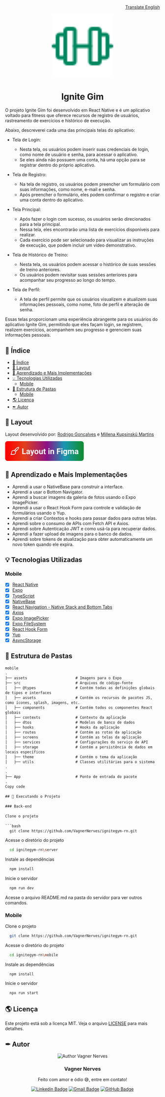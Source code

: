 <div align="right">

<a href="./README.md" alt="Translate to English">Translate English</a>

</div>

<p align="center">
  <img width="200px" alt="Projeto Ignite Gim" title="Projeto Ignite Gim" src="./mobile/src/assets/series.svg" />

  <h1 align="center">Ignite Gim</h1>

  <!-- <p align="center">
    🔗 <a href="https://URLProjeto.com">https://URLProjeto.com</a> 🔗
  </p> -->

O projeto Ignite Gim foi desenvolvido em React Native e é um aplicativo voltado para fitness que oferece recursos de registro de usuários, rastreamento de exercícios e histórico de execução.

Abaixo, descreverei cada uma das principais telas do aplicativo:

- Tela de Login:

  - Nesta tela, os usuários podem inserir suas credenciais de login, como nome de usuário e senha, para acessar o aplicativo.
  - Se eles ainda não possuem uma conta, há uma opção para se registrar dentro do próprio aplicativo.

- Tela de Registro:

  - Na tela de registro, os usuários podem preencher um formulário com suas informações, como nome, e-mail e senha.
  - Após preencher o formulário, eles podem confirmar o registro e criar uma conta dentro do aplicativo.

- Tela Principal:

  - Após fazer o login com sucesso, os usuários serão direcionados para a tela principal.
  - Nessa tela, eles encontrarão uma lista de exercícios disponíveis para realizar.
  - Cada exercício pode ser selecionado para visualizar as instruções de execução, que podem incluir um vídeo demonstrativo.

- Tela de Histórico de Treino:

  - Nesta tela, os usuários podem acessar o histórico de suas sessões de treino anteriores.
  - Os usuários podem revisitar suas sessões anteriores para acompanhar seu progresso ao longo do tempo.

- Tela de Perfil:

  - A tela de perfil permite que os usuários visualizem e atualizem suas informações pessoais, como nome, foto de perfil e alteração de senha.

Essas telas proporcionam uma experiência abrangente para os usuários do aplicativo Ignite Gim, permitindo que eles façam login, se registrem, realizem exercícios, acompanhem seu progresso e gerenciem suas informações pessoais.

</p>

## 🧭 Índice

- [🧭 Índice](#-índice)
- [🎨 Layout](#-layout)
- [👏 Aprendizado e Mais Implementações](#-aprendizado-e-mais-implementações)
- [💡 Tecnologias Utilizadas](#-tecnologias-utilizadas)
  - [Mobile](#mobile)
- [📂 Estrutura de Pastas](#-estrutura-de-pastas)
  - [Mobile](#mobile-1)
- [🌎 Licença](#-licença)
- [✒ Autor](#-autor)

<!-- ## 🎥 Vídeo de Implementação

No GitHub, na edição, arraste o vídeo que já está disponível no próprio GitHub. -->

## 🎨 Layout

Layout desenvolvido por: [Rodrigo Gonçalves](https://www.linkedin.com/in/rodrigo-goncalves-santana/) e [Millena Kupsinskü Martins](https://www.linkedin.com/in/millenakmartins/)

[![Layout no Figma](https://github.com/VagnerNerves/default-readme/blob/main/assets/layout-in-figma.svg)](<https://www.figma.com/file/cK3B1mWvQi8FJwDuLcREzi/Ignite-Gym-(Community)?type=design&node-id=37%3A6&mode=design&t=3TCm5eQEjIDDg6qA-1>)

## 👏 Aprendizado e Mais Implementações

- Aprendi a usar o NativeBase para construir a interface.
- Aprendi a usar o Bottom Navigator.
- Aprendi a buscar imagens da galeria de fotos usando o Expo ImagePicker.
- Aprendi a usar o React Hook Form para controle e validação de formulários usando o Yup.
- Aprendi a criar Contextos e hooks para passar dados para outras telas.
- Aprendi sobre o consumo de APIs com Fetch API e Axios.
- Aprendi sobre Autenticação JWT e como usá-la para recuperar dados.
- Aprendi a fazer upload de imagens para o banco de dados.
- Aprendi sobre tokens de atualização para obter automaticamente um novo token quando ele expira.

## 💡 Tecnologias Utilizadas

### Mobile

- [x] [React Native](https://reactnative.dev/)
- [x] [Expo](https://docs.expo.dev/)
- [x] [TypeScript](https://www.typescriptlang.org/)
- [x] [NativeBase](https://nativebase.io/)
- [x] [React Navigation - Native Stack and Bottom Tabs](https://reactnavigation.org/)
- [x] [Axios](https://axios-http.com/ptbr/)
- [x] [Expo ImagePicker](https://docs.expo.dev/versions/latest/sdk/imagepicker/)
- [x] [Expo FileSystem](https://docs.expo.dev/versions/latest/sdk/filesystem/)
- [x] [React Hook Form](https://react-hook-form.com/)
- [x] [Yup](https://github.com/jquense/yup)
- [x] [AsyncStorage](https://docs.expo.dev/versions/latest/sdk/async-storage/)

## 📂 Estrutura de Pastas

````plainText
mobile
.
├── assets                      # Imagens para o Expo
├── src                         # Arquivos de código-fonte
│   ├── @types                  # Contém todas as definições globais de tipos e interfaces
│   ├── assets                  # Contém os recursos de pacotes JS, como ícones, splash, imagens, etc.
│   ├── components              # Contém todos os componentes React globais
│   ├── contexts                # Contexto da aplicação
│   ├── dtos                    # Modelos de banco de dados
│   ├── hooks                   # Hooks da aplicação
│   ├── routes                  # Contém as rotas da aplicação
│   ├── screens                 # Contém as telas da aplicação
│   ├── services                # Configurações do serviço de API
│   ├── storage                 # Contém a persistência de dados em locais específicos
│   ├── theme                   # Contém o tema da aplicação
│   ├── utils                   # Classes utilitárias para o sistema
.
.
├── App                         # Ponto de entrada do pacote
.
Copy code

## 🚀 Executando o Projeto

### Back-end

Clone o projeto

```bash
  git clone https://github.com/VagnerNerves/ignitegym-rn.git
````

Acesse o diretório do projeto

```bash
  cd ignitegym-rn\server
```

Instale as dependências

```bash
  npm install
```

Inicie o servidor

```bash
  npm run dev
```

Acesse o arquivo README.md na pasta do servidor para ver outros comandos.

<!-- ### Front-end Web

Clone o projeto

```bash
  git clone https://link-para-o-projeto
```

Acesse o diretório do projeto

```bash
  cd my-project
```

Instale as dependências

```bash
  npm install
```

Inicie o servidor

```bash
  npm run start
``` -->

### Mobile

Clone o projeto

```bash
  git clone https://github.com/VagnerNerves/ignitegym-rn.git
```

Acesse o diretório do projeto

```bash
  cd ignitegym-rn\mobile
```

Instale as dependências

```bash
  npm install
```

Inicie o servidor

```bash
  npx run start
```

<!--
- IOS:

```bash
  npx pod-install && npx react-native run-ios
```

- Android:

```bash
  npx react-native run-android
``` -->

<!-- ## 📝 Routes

[![Run in Postman](https://github.com/VagnerNerves/default-readme/blob/main/assets/run-in-postman.svg)](https://app.getpostman.com/run-collection/link)
[![Run in Insomnia](https://github.com/VagnerNerves/default-readme/blob/main/assets/run-in-insomnia.svg)](https://insomnia.rest/run/?label=NAMEPROJECT&uri=LINK) -->

## 🌎 Licença

Este projeto está sob a licença MIT. Veja o arquivo [LICENSE](https://github.com/VagnerNerves/ignitegym-rn/blob/main/LICENSE) para mais detalhes.

## ✒ Autor

<p align="center">
  <img width="200px" alt="Author Vagner Nerves" title="Author Vagner Nerves" src="https://github.com/VagnerNerves/default-readme/blob/main/assets/VagnerNerves.svg" />

  <h3 align="center">Vagner Nerves</h3>

  <p align="center">
    Feito com amor e ódio 😅, entre em contato!
  </p>
</p>

<div align="center">

[![Linkedin Badge](https://img.shields.io/badge/-LinkedIn-1f6feb?style=flat-square&logo=Linkedin&logoColor=white&link=https://www.linkedin.com/in/vagnernervessantos/)](https://www.linkedin.com/in/vagnernervessantos/)
[![Gmail Badge](https://img.shields.io/badge/-vagnernervessantos@gmail.com-1f6feb?style=flat-square&logo=Gmail&logoColor=white&link=mailto:vagnernervessantos@gmail.com)](mailto:vagnernervessantos@gmail.com)
[![GitHub Badge](https://img.shields.io/badge/-GitHub-1f6feb?style=flat-square&logo=GitHub&logoColor=white&link=https://github.com/VagnerNerves)](https://github.com/VagnerNerves)

</div>
